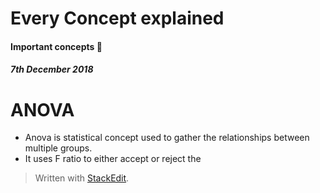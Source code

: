 
# Every Concept explained

#### Important concepts :thought_balloon: 

##### 7th December 2018

# ANOVA
- Anova is statistical concept used to gather the relationships between multiple groups. 
- It uses F ratio to either accept or reject the 

> Written with [StackEdit](https://stackedit.io/).
<!--stackedit_data:
eyJoaXN0b3J5IjpbLTE3NDYxMzg4NTgsODgyNzU4NTUyXX0=
-->